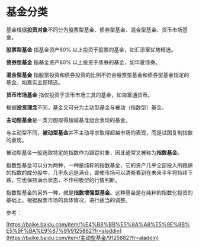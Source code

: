 # 基金分类

基金根据**投资对象**不同分为股票型基金、债券型基金、混合型基金、货币市场基金。

**股票型基金** 指基金资产80% 以上投资于股票的基金，如汇添富优势精选。

**债券型基金** 指基金资产80% 以上投资于债券的基金，如华夏债券。

**混合型基金** 指股票投资和债券投资的比例不符合股票型基金和债券型基金规定的基金，如嘉实主题精选。

**货币市场基金** 指仅投资于货币市场工具的基金，如海富通货币。

根据**投资理念**不同，基金又可分为主动型基金与被动（指数型）基金。

**主动型基金**是一类力图取得超越基准组合表现的基金。

与主动型不同，**被动型基金**并不主动寻求取得超越市场的表现，而是试图复制指数的表现。

被动型基金一般选取特定的指数作为跟踪对象，因此通常又被称为**指数基金**。

指数型基金可以分为两种，一种是纯粹的指数基金，它的资产几乎全部投入所跟踪的指数的成分股中，几乎永远是满仓，即使市场可以清晰看到在未来半年将持续下跌，它也保持满仓状态，不作积极型的行情判断。

指数型基金的另外一种，就是**指数增强型基金**。这种基金是在纯粹的指数化投资的基础上，根据股票市场的具体情况，进行适当的调整。

参考：

[https://baike.baidu.com/item/%E4%B8%BB%E5%8A%A8%E5%9E%8B%E5%9F%BA%E9%87%91/9125882?fr=aladdin](https://baike.baidu.com/item/主动型基金/9125882?fr=aladdin)
